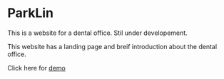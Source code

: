 # ParkLin
This is a website for a dental office. Stil under developement.

This website has a landing page and breif introduction about the dental office.

Click here for [demo](https://parklin-dental.herokuapp.com/)
